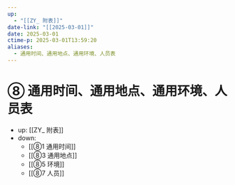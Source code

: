 ```yaml
---
up:
  - "[[ZY_ 附表]]"
date-link: "[[2025-03-01]]"
date: 2025-03-01
ctime-p: 2025-03-01T13:59:20
aliases:
  - 通用时间、通用地点、通用环境、人员表
---
```


# ⑧ 通用时间、通用地点、通用环境、人员表

- up: [[ZY_ 附表]]
- down:	
	- [[⑧1 通用时间]]
	- [[⑧3 通用地点]]
	- [[⑧5 环境]]
	- [[⑧7 人员]]
	
